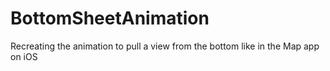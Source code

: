 # BottomSheetAnimation

Recreating the animation to pull a view from the bottom like in the Map app on iOS
